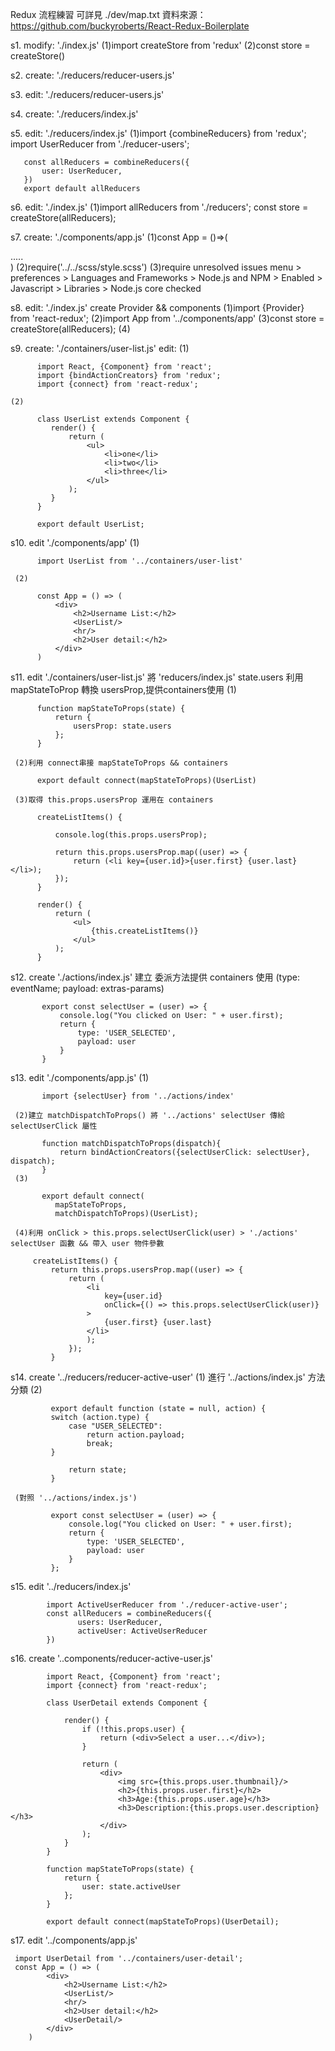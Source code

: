 Redux 流程練習 可詳見 ./dev/map.txt
資料來源：https://github.com/buckyroberts/React-Redux-Boilerplate

s1. modify: './index.js'
    (1)import createStore from 'redux'
    (2)const store = createStore()

s2. create: './reducers/reducer-users.js'

s3. edit: './reducers/reducer-users.js'

s4. create: './reducers/index.js'

s5. edit: './reducers/index.js'
    (1)import {combineReducers} from 'redux';
       import UserReducer from './reducer-users';

       const allReducers = combineReducers({
           user: UserReducer,
       })
       export default allReducers

s6. edit: './index.js'
    (1)import allReducers from './reducers';
       const store = createStore(allReducers);

s7. create: './components/app.js'
    (1)const App = ()=>(
        <div>
            .....
        </div>
    )
    (2)require('../../scss/style.scss')
    (3)require unresolved issues
        menu > preferences > Languages and Frameworks > Node.js and NPM > Enabled
                                                      > Javascript > Libraries > Node.js core checked

s8. edit: './index.js'
    create Provider && components
    (1)import {Provider} from 'react-redux';
    (2)import App from '../components/app'
    (3)const store = createStore(allReducers);
    (4)<Provider store={store}>
            <App/>
       </Provider>

s9. create: './containers/user-list.js'
    edit:
    (1)
    
          import React, {Component} from 'react';
          import {bindActionCreators} from 'redux';
          import {connect} from 'react-redux';
          
    (2)
    
          class UserList extends Component {
             render() {
                 return (
                     <ul>
                         <li>one</li>
                         <li>two</li>
                         <li>three</li>
                     </ul>
                 );
             }
          }

          export default UserList;

s10. edit './components/app'
     (1)
     
          import UserList from '../containers/user-list'
     
     (2)
     
          const App = () => (
              <div>
                  <h2>Username List:</h2>
                  <UserList/>
                  <hr/>
                  <h2>User detail:</h2>
              </div>
          )

s11. edit './containers/user-list.js'
     將 'reducers/index.js' state.users 利用 mapStateToProp 轉換 usersProp,提供containers使用
     (1)
     
          function mapStateToProps(state) {
              return {
                  usersProp: state.users
              };
          }
          
     (2)利用 connect串接 mapStateToProps && containers
     
          export default connect(mapStateToProps)(UserList)

     (3)取得 this.props.usersProp 運用在 containers
            
          createListItems() {

              console.log(this.props.usersProp);

              return this.props.usersProp.map((user) => {
                  return (<li key={user.id}>{user.first} {user.last}</li>);
              });
          }

          render() {
              return (
                  <ul>
                      {this.createListItems()}
                  </ul>
              );
          }

s12. create './actions/index.js'
     建立 委派方法提供 containers 使用  (type: eventName; payload: extras-params)

           export const selectUser = (user) => {
               console.log("You clicked on User: " + user.first);
               return {
                   type: 'USER_SELECTED',
                   payload: user
               }
           }

s13. edit './components/app.js'
     (1)
     
           import {selectUser} from '../actions/index'
           
     (2)建立 matchDispatchToProps() 將 '../actions' selectUser 傳給 selectUserClick 屬性
     
           function matchDispatchToProps(dispatch){
               return bindActionCreators({selectUserClick: selectUser}, dispatch);
           }
     (3)
     
           export default connect(
              mapStateToProps,
              matchDispatchToProps)(UserList);
                
     (4)利用 onClick > this.props.selectUserClick(user) > './actions' selectUser 函數 && 帶入 user 物件參數
         
         createListItems() {
             return this.props.usersProp.map((user) => {
                 return (
                     <li
                         key={user.id}
                         onClick={() => this.props.selectUserClick(user)}
                     >
                         {user.first} {user.last}
                     </li>
                     );
                 });
             }
             
s14. create '../reducers/reducer-active-user'
     (1) 進行 '../actions/index.js' 方法分類
     (2) 
     
             export default function (state = null, action) {
             switch (action.type) {
                 case "USER_SELECTED":
                     return action.payload;
                     break;
             }

                 return state;
             }
             
     (對照 '../actions/index.js')
     
             export const selectUser = (user) => {
                 console.log("You clicked on User: " + user.first);
                 return {
                     type: 'USER_SELECTED',
                     payload: user
                 }
             };
             
s15. edit '../reducers/index.js'

            import ActiveUserReducer from './reducer-active-user';   
            const allReducers = combineReducers({
                   users: UserReducer,
                   activeUser: ActiveUserReducer
            })

s16. create '..components/reducer-active-user.js'

            import React, {Component} from 'react';
            import {connect} from 'react-redux';

            class UserDetail extends Component {

                render() {
                    if (!this.props.user) {
                        return (<div>Select a user...</div>);
                    }

                    return (
                        <div>
                            <img src={this.props.user.thumbnail}/>
                            <h2>{this.props.user.first}</h2>
                            <h3>Age:{this.props.user.age}</h3>
                            <h3>Description:{this.props.user.description}</h3>
                        </div>
                    );
                }
            }

            function mapStateToProps(state) {
                return {
                    user: state.activeUser
                };
            }

            export default connect(mapStateToProps)(UserDetail);

s17. edit '../components/app.js'

     import UserDetail from '../containers/user-detail';
     const App = () => (
            <div>
                <h2>Username List:</h2>
                <UserList/>
                <hr/>
                <h2>User detail:</h2>
                <UserDetail/>
            </div>
        )
